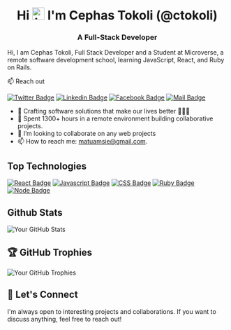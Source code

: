 
<!---
ctokoli/ctokoli is a ✨ special ✨ repository because its `README.md` (this file) appears on your GitHub profile.
You can click the Preview link to take a look at your changes.
--->



<h1 align="center">Hi <img src="https://user-images.githubusercontent.com/1303154/88677602-1635ba80-d120-11ea-84d8-d263ba5fc3c0.gif" width="28px" height="28px" alt="hi"> I'm Cephas Tokoli (@ctokoli)</h1>

<h3 align="center">A Full-Stack Developer </h3>

Hi, I am Cephas Tokoli, Full Stack Developer and a Student at Microverse, a remote software development school, learning JavaScript, React, and  Ruby on Rails.

:mailbox: Reach out

[![Twitter Badge](https://img.shields.io/badge/-@ctokoli-1ca0f1?style=flat&labelColor=1ca0f1&logo=twitter&logoColor=white&link=https://twitter.com/ctokoli)](https://twitter.com/ctokoli) [![Linkedin Badge](https://img.shields.io/badge/-ctokoli-0e76a8?style=flat&labelColor=0e76a8&logo=linkedin&logoColor=white)](https://www.linkedin.com/in/cephas-tokoli-a25204123/) [![Facebook Badge](https://img.shields.io/badge/-@ctokoli-1877f2?style=flat&labelColor=1877f2&logo=facebook&logoColor=white)](https://www.facebook.com/ctokoli/) [![Mail Badge](https://img.shields.io/badge/-ctokoli-c0392b?style=flat&labelColor=c0392b&logo=gmail&logoColor=white)](mailto:matumasie@gmail.com)

<!-- TODO: Add last video link -->

- 👀 Crafting software solutions that make our lives better 🧑🏽‍💻
- 🌱 Spent 1300+ hours in a remote environment building collaborative projects.
- 💞️ I’m looking to collaborate on any web projects
- 📫 How to reach me: matuamsie@gmail.com.

## Top Technologies

<!-- TODO: Make technologies links takes you to repositories -->

[![React Badge](https://img.shields.io/badge/-React-61DBFB?style=for-the-badge&labelColor=black&logo=react&logoColor=61DBFB)](#) [![Javascript Badge](https://img.shields.io/badge/-Javascript-F0DB4F?style=for-the-badge&labelColor=black&logo=javascript&logoColor=F0DB4F)](#) [![CSS Badge](https://img.shields.io/badge/-CSS-007acc?style=for-the-badge&labelColor=black&logo=css3&logoColor=007acc)](#) [![Ruby Badge](https://img.shields.io/badge/-Ruby-820C02?style=for-the-badge&labelColor=black&logo=ruby&logoColor=820c02)](#) [![Node Badge](https://img.shields.io/badge/-Nodejs-43853d?style=for-the-badge&labelColor=black&logo=node.js&logoColor=43853d)](#)


## Github Stats
![Your GitHub Stats](https://github-readme-stats.vercel.app/api?username=ctokoli&show_icons=true&count_private=true&hide=contribs&theme=gruvbox)

## 🏆 GitHub Trophies

![Your GitHub Trophies](https://github-profile-trophy.vercel.app/?username=ctokoli&theme=flat)

## 🤝 Let's Connect

I'm always open to interesting projects and collaborations. If you want to discuss anything, feel free to reach out!





